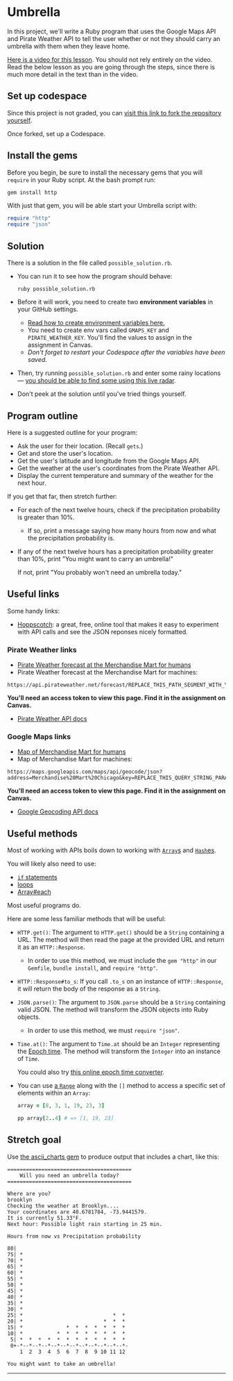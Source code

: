 # Umbrella

In this project, we'll write a Ruby program that uses the Google Maps API and Pirate Weather API to tell the user whether or not they should carry an umbrella with them when they leave home.

<div class="bg-blue-100 py-1 px-5" markdown="1">

[Here is a video for this lesson](https://share.descript.com/view/7C8WxEg694l). You should not rely entirely on the video. Read the below lesson as you are going through the steps, since there is much more detail in the text than in the video.
</div>

## Set up codespace

Since this project is not graded, you can [visit this link to fork the repository yourself](https://github.com/appdev-projects/umbrella/fork).

Once forked, set up a Codespace.

## Install the gems

Before you begin, be sure to install the necessary gems that you will `require` in your Ruby script. At the bash prompt run:

```
gem install http
```

With just that gem, you will be able start your Umbrella script with:

```ruby
require "http"
require "json"
```

## Solution

There is a solution in the file called `possible_solution.rb`.

- You can run it to see how the program should behave:

    ```
    ruby possible_solution.rb
    ```
- Before it will work, you need to create two **environment variables** in your GitHub settings.
    - [Read how to create environment variables here.](https://learn.firstdraft.com/lessons/52-storing-credentials-securely)
    - You need to create env vars called `GMAPS_KEY` and `PIRATE_WEATHER_KEY`. You'll find the values to assign in the assignment in Canvas.
    - _Don't forget to restart your Codespace after the variables have been saved._
- Then, try running `possible_solution.rb` and enter some rainy locations — [you should be able to find some using this live radar](https://www.rainviewer.com/weather-radar-map-live.html).
- Don't peek at the solution until you've tried things yourself.

## Program outline

Here is a suggested outline for your program:

- Ask the user for their location. (Recall `gets`.)
- Get and store the user's location.
- Get the user's latitude and longitude from the Google Maps API.
- Get the weather at the user's coordinates from the Pirate Weather API.
- Display the current temperature and summary of the weather for the next hour.

If you get that far, then stretch further:

- For each of the next twelve hours, check if the precipitation probability is greater than 10%.
    - If so, print a message saying how many hours from now and what the precipitation probability is.
- If any of the next twelve hours has a precipitation probability greater than 10%, print "You might want to carry an umbrella!"

    If not, print "You probably won't need an umbrella today."

## Useful links

Some handy links:

 - [Hoppscotch](https://hoppscotch.io/): a great, free, online tool that makes it easy to experiment with API calls and see the JSON reponses nicely formatted.

### Pirate Weather links

 - [Pirate Weather forecast at the Merchandise Mart for humans](https://merrysky.net/forecast/merchandise%20mart/us)
 - Pirate Weather forecast at the Merchandise Mart for machines:
 
```
https://api.pirateweather.net/forecast/REPLACE_THIS_PATH_SEGMENT_WITH_YOUR_API_TOKEN/41.8887,-87.6355
```

  **You'll need an access token to view this page. Find it in the assignment on Canvas.**
 - [Pirate Weather API docs](https://docs.pirateweather.net/en/latest/Specification/)
 
### Google Maps links

 - [Map of Merchandise Mart for humans](https://goo.gl/maps/2mXdvBnHSGuMq98m6)
 - Map of Merchandise Mart for machines:

```
https://maps.googleapis.com/maps/api/geocode/json?address=Merchandise%20Mart%20Chicago&key=REPLACE_THIS_QUERY_STRING_PARAMETER_WITH_YOUR_API_TOKEN
```

  **You'll need an access token to view this page. Find it in the assignment on Canvas.**
 - [Google Geocoding API docs](https://developers.google.com/maps/documentation/geocoding/start)

## Useful methods

Most of working with APIs boils down to working with [`Array`s](https://learn.firstdraft.com/lessons/73-ruby-intro-array) and [`Hash`es](https://learn.firstdraft.com/lessons/77-ruby-intro-hash).

You will likely also need to use:

- [`if` statements](https://learn.firstdraft.com/lessons/74-ruby-intro-conditionals) 
- [loops](https://learn.firstdraft.com/lessons/75-ruby-intro-loops)
- [Array#each](https://learn.firstdraft.com/lessons/76-ruby-intro-each)

Most useful programs do.

Here are some less familiar methods that will be useful:

- `HTTP.get()`: The argument to `HTTP.get()` should be a `String` containing a URL. The method will then read the page at the provided URL and return it as an `HTTP::Response`.
    - In order to use this method, we must include the `gem "http"` in our `Gemfile`, `bundle install`, and `require "http"`.
- `HTTP::Response#to_s`: If you call `.to_s` on an instance of `HTTP::Response`, it will return the body of the response as a `String`.
- `JSON.parse()`: The argument to `JSON.parse` should be a `String` containing valid JSON. The method will transform the JSON objects into Ruby objects.
    - In order to use this method, we must `require "json"`.
- `Time.at()`: The argument to `Time.at` should be an `Integer` representing the [Epoch time](https://en.wikipedia.org/wiki/Unix_time). The method will transform the `Integer` into an instance of `Time`.

    You could also try [this online epoch time converter](https://www.epochconverter.com/).
- You can use [a `Range`](https://www.rubyguides.com/2016/06/ruby-ranges-how-do-they-work/) along with the `[]` method to access a specific set of elements within an `Array`:

    ```ruby
    array = [8, 3, 1, 19, 23, 3]

    pp array[2..4] # => [1, 19, 23]
    ```
    
## Stretch goal
  
Use [the ascii_charts gem](https://github.com/benlund/ascii_charts) to produce output that includes a chart, like this:
  
```
========================================
    Will you need an umbrella today?    
========================================

Where are you?
brooklyn
Checking the weather at Brooklyn....
Your coordinates are 40.6781784, -73.9441579.
It is currently 51.33°F.
Next hour: Possible light rain starting in 25 min.
 
Hours from now vs Precipitation probability
 
80|                                    
75| *                                  
70| *                                  
65| *                                  
60| *                                  
55| *                                  
50| *                                  
45| *                                  
40| *                                  
35| *                                  
30| *                                  
25| *                             *  * 
20| *                          *  *  * 
15| *              *  *  *  *  *  *  * 
10| *           *  *  *  *  *  *  *  * 
 5| *  *  *  *  *  *  *  *  *  *  *  * 
 0+-*--*--*--*--*--*--*--*--*--*--*--*-
    1  2  3  4  5  6  7  8  9 10 11 12 
 
You might want to take an umbrella!
```

---
